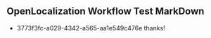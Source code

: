 ## OpenLocalization Workflow Test MarkDown
* 3773f3fc-a029-4342-a565-aa1e549c476e thanks!

<!--HONumber=Sep16_HO1-->


